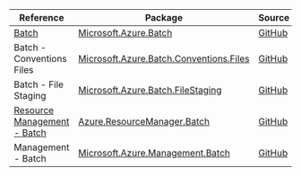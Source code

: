| Reference | Package | Source |
|---|---|---|
|[Batch](microsoft.batch-readme.md)|[Microsoft.Azure.Batch](https://www.nuget.org/packages/Microsoft.Azure.Batch)|[GitHub](https://github.com/Azure/azure-sdk-for-net/blob/main/sdk/batch/Microsoft.Azure.Batch)|
|Batch - Conventions Files|[Microsoft.Azure.Batch.Conventions.Files](https://www.nuget.org/packages/Microsoft.Azure.Batch.Conventions.Files)|[GitHub](https://github.com/Azure/azure-sdk-for-net/blob/main/sdk/batch/Microsoft.Azure.Batch.Conventions.Files)|
|Batch - File Staging|[Microsoft.Azure.Batch.FileStaging](https://www.nuget.org/packages/Microsoft.Azure.Batch.FileStaging)|[GitHub](https://github.com/Azure/azure-sdk-for-net/blob/main/sdk/batch/Microsoft.Azure.Batch.FileStaging)|
|[Resource Management - Batch](resourcemanager.batch-readme.md)|[Azure.ResourceManager.Batch](https://www.nuget.org/packages/Azure.ResourceManager.Batch)|[GitHub](https://github.com/Azure/azure-sdk-for-net/blob/main/sdk/batch/Azure.ResourceManager.Batch)|
|Management - Batch|[Microsoft.Azure.Management.Batch](https://www.nuget.org/packages/Microsoft.Azure.Management.Batch)|[GitHub](https://github.com/Azure/azure-sdk-for-net/blob/main/)|
